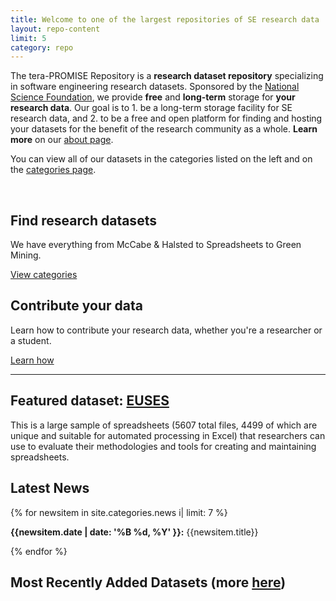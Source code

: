 ```yaml
---
title: Welcome to one of the largest repositories of SE research data
layout: repo-content
limit: 5
category: repo
---
```


The tera-PROMISE Repository is a **research dataset repository** specializing in software engineering research datasets. Sponsored by the [National Science Foundation](http://www.nsf.gov/), we provide **free** and **long-term** storage for **your research data**. Our goal is to 1. be a long-term storage facility for SE research data, and 2. to be a free and open platform for finding and hosting your datasets for the benefit of the research community as a whole. **Learn more** on our [about page](/repo/about).

You can view all of our datasets in the categories listed on the left and on the [categories page](/repo/categories).

<br>

<div class="row">
	<div class="col-lg-6 col-md-6">
		<div class="centered">
			<span class="glyphicon glyphicon-search glyphicon-h1-size" aria-hidden="true"></span>
			<h2><strong>Find research datasets</strong></h2>
			<p>We have everything from McCabe & Halsted to Spreadsheets to Green Mining.</p>
			<p><a class="btn btn-primary btn-lg" href="/repo/categories" role="button">View categories
			</a></p>
		</div>
	</div>
	<div class="col-lg-6 col-md-6">
		<div class="centered">
			<span class="glyphicon glyphicon-cloud-upload glyphicon-h1-size" aria-hidden="true"></span>
			<h2><strong>Contribute your data</strong></h2>
			<p>Learn how to contribute your research data, whether you're a researcher or a student.</p>
			<p><a class="btn btn-primary btn-lg" href="/repo/contribute" role="button">Learn how   
			</a></p>
		</div>
	</div>
</div>

<hr>

<div class="row">
	<div class="col-lg-6 col-md-6">
		<div class="well">
			<h2>Featured dataset: <a href="/repo/spreadsheet/euses.html">EUSES</a></h2>
			<p>This is a large sample of spreadsheets (5607 total files, 4499 of which are unique and suitable for automated processing in Excel) that researchers can use to evaluate their methodologies and tools for creating and maintaining spreadsheets.</p>
		</div>
	</div>
	<div class="col-lg-6 col-md-6">
		<div class="well">
			<h2>Latest News</h2>
			{% for newsitem in site.categories.news i| limit: 7 %}
				<p><strong>{{newsitem.date | date: '%B %d, %Y' }}:</strong> {{newsitem.title}}</p>
			{% endfor %}
		</div>
	</div>
</div>


## Most Recently Added Datasets (more [here](/repo/recent))
